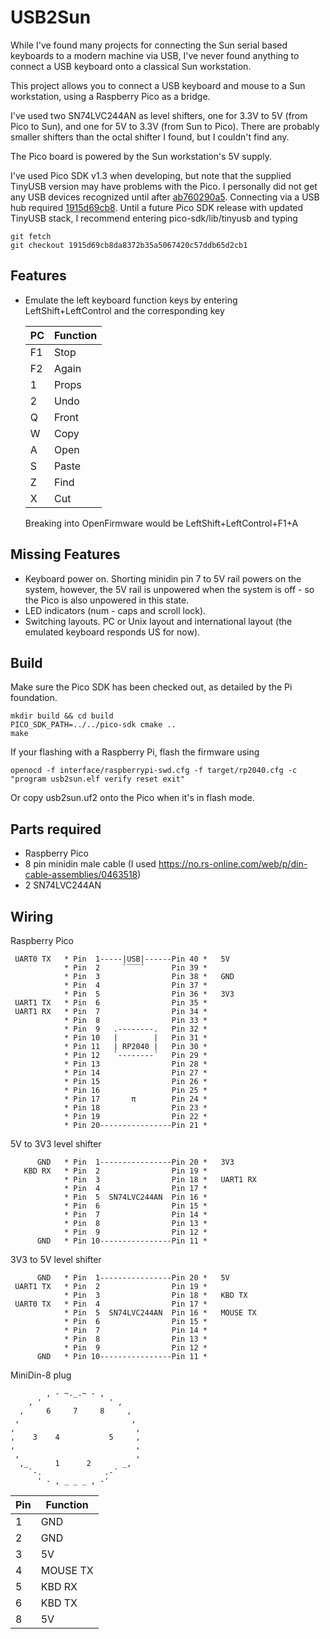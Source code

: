USB2Sun
=======
While I've found many projects for connecting the Sun serial based keyboards to a modern
machine via USB, I've never found anything to connect a USB keyboard onto a classical
Sun workstation.

This project allows you to connect a USB keyboard and mouse to a Sun workstation, using a Raspberry Pico as a bridge.

I've used two SN74LVC244AN as level shifters, one for 3.3V to 5V (from Pico to Sun),
and one for 5V to 3.3V (from Sun to Pico). There are probably smaller shifters than
the octal shifter I found, but I couldn't find any.

The Pico board is powered by the Sun workstation's 5V supply.

I've used Pico SDK v1.3 when developing, but note that the supplied TinyUSB version may have problems with the Pico. I personally did not get any USB devices recognized until after [ab760290a5](https://github.com/hathach/tinyusb/commit/ab760290a514bc239c5ef8901ff8d80f64d461f9). Connecting via a USB hub required [1915d69cb8](https://github.com/hathach/tinyusb/commit/1915d69cb8da8372b35a5067420c57ddb65d2cb1). Until a future Pico SDK release with updated TinyUSB stack, I recommend entering pico-sdk/lib/tinyusb and typing
```
git fetch
git checkout 1915d69cb8da8372b35a5067420c57ddb65d2cb1
```


Features
--------
* Emulate the left keyboard function keys by entering LeftShift+LeftControl and the corresponding key

  | PC  | Function   |
  |-----|------------|
  | F1  | Stop       |
  | F2  | Again      |
  | 1   | Props      |
  | 2   | Undo       |
  | Q   | Front      |
  | W   | Copy       |
  | A   | Open       |
  | S   | Paste      |
  | Z   | Find       |
  | X   | Cut        |

  Breaking into OpenFirmware would be LeftShift+LeftControl+F1+A

Missing Features
----------------
* Keyboard power on. Shorting minidin pin 7 to 5V rail powers on the system, however, the 5V rail is unpowered when the system is off - so the Pico is also unpowered in this state.
* LED indicators (num - caps and scroll lock).
* Switching layouts. PC or Unix layout and international layout (the emulated keyboard responds US for now).

Build
-----
Make sure the Pico SDK has been checked out, as detailed by the Pi foundation.

    mkdir build && cd build
    PICO_SDK_PATH=../../pico-sdk cmake ..
    make

If your flashing with a Raspberry Pi, flash the firmware using

    openocd -f interface/raspberrypi-swd.cfg -f target/rp2040.cfg -c "program usb2sun.elf verify reset exit"

Or copy usb2sun.uf2 onto the Pico when it's in flash mode.

Parts required
--------------
* Raspberry Pico
* 8 pin minidin male cable (I used
https://no.rs-online.com/web/p/din-cable-assemblies/0463518)
* 2 SN74LVC244AN

Wiring
------
Raspberry Pico

     UART0 TX   * Pin  1-----|USB|------Pin 40 *   5V
                * Pin  2     `‾‾‾´      Pin 39 * 
                * Pin  3                Pin 38 *   GND
                * Pin  4                Pin 37 * 
                * Pin  5                Pin 36 *   3V3
     UART1 TX   * Pin  6                Pin 35 * 
     UART1 RX   * Pin  7                Pin 34 * 
                * Pin  8                Pin 33 * 
                * Pin  9   .--------.   Pin 32 * 
                * Pin 10   |        |   Pin 31 * 
                * Pin 11   | RP2040 |   Pin 30 * 
                * Pin 12   `--------´   Pin 29 * 
                * Pin 13                Pin 28 * 
                * Pin 14                Pin 27 * 
                * Pin 15                Pin 26 * 
                * Pin 16                Pin 25 * 
                * Pin 17       π        Pin 24 * 
                * Pin 18                Pin 23 * 
                * Pin 19                Pin 22 * 
                * Pin 20----------------Pin 21 * 

5V to 3V3 level shifter

          GND   * Pin  1----------------Pin 20 *   3V3
       KBD RX   * Pin  2                Pin 19 *
                * Pin  3                Pin 18 *   UART1 RX
                * Pin  4                Pin 17 *
                * Pin  5  SN74LVC244AN  Pin 16 *
                * Pin  6                Pin 15 *
                * Pin  7                Pin 14 *
                * Pin  8                Pin 13 *
                * Pin  9                Pin 12 *
          GND   * Pin 10----------------Pin 11 *

3V3 to 5V level shifter

          GND   * Pin  1----------------Pin 20 *   5V
     UART1 TX   * Pin  2                Pin 19 *
                * Pin  3                Pin 18 *   KBD TX
     UART0 TX   * Pin  4                Pin 17 *
                * Pin  5  SN74LVC244AN  Pin 16 *   MOUSE TX
                * Pin  6                Pin 15 *
                * Pin  7                Pin 14 *
                * Pin  8                Pin 13 *
                * Pin  9                Pin 12 *
          GND   * Pin 10----------------Pin 11 *

MiniDin-8 plug

            , - ~._.~ - ,
        , '               ' ,
      ,     6     7     8     ,
     ,                         ,
    ,                           ,
    ,    3    4           5     ,
    ,                           ,
     ,                          ,
      ,_      1      2       _,
        `-.              .-´
          ' - , _ _ _ , -'

| Pin | Function   |
|-----|------------|
| 1   | GND        |
| 2   | GND        |
| 3   | 5V         |
| 4   | MOUSE TX   |
| 5   | KBD RX     |
| 6   | KBD TX     |
| 8   | 5V         |
